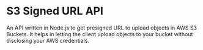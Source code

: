 # S3 Signed URL API
An API written in Node.js to get presigned URL to upload objects in AWS S3 Buckets. It helps in letting the client upload objects to your bucket without disclosing your AWS credentials.
